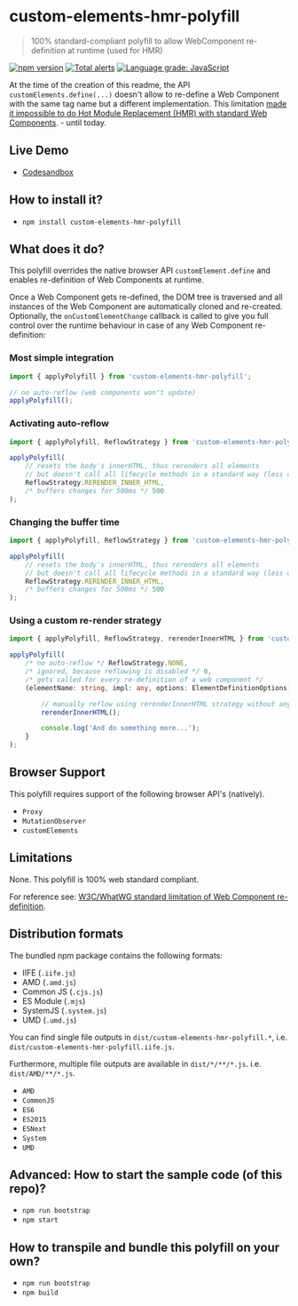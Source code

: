 # custom-elements-hmr-polyfill
> 100% standard-compliant polyfill to allow WebComponent re-definition at runtime (used for HMR) 

[![npm version](https://badge.fury.io/js/custom-elements-hmr-polyfill.svg)](https://badge.fury.io/js/custom-elements-hmr-polyfill) [![Total alerts](https://img.shields.io/lgtm/alerts/g/vegarringdal/custom-elements-hmr-polyfill.svg?logo=lgtm&logoWidth=18)](https://lgtm.com/projects/g/vegarringdal/custom-elements-hmr-polyfill/alerts/) [![Language grade: JavaScript](https://img.shields.io/lgtm/grade/javascript/g/vegarringdal/custom-elements-hmr-polyfill.svg?logo=lgtm&logoWidth=18)](https://lgtm.com/projects/g/vegarringdal/custom-elements-hmr-polyfill/context:javascript)

At the time of the creation of this readme, the API `customElements.define(...)` doesn't allow to re-define a Web Component with the same tag name but a different implementation. This limitation [made it impossible to do Hot Module Replacement (HMR) with standard Web Components](https://github.com/w3c/webcomponents/issues/829). - until today. 

## Live Demo

- [Codesandbox](https://codesandbox.io/s/custom-elements-hmr-polyfill-4vd3o)

## How to install it?

- `npm install custom-elements-hmr-polyfill`

## What does it do?

This polyfill overrides the native browser API `customElement.define` and enables re-definition of Web Components at runtime.

Once a Web Component gets re-defined, the DOM tree is traversed and all instances of the Web Component are automatically cloned and re-created. Optionally, the  `onCustomElementChange` callback is called to give you full control over the runtime behaviour in case of any Web Component re-definition:

### Most simple integration

```ts
import { applyPolyfill } from 'custom-elements-hmr-polyfill';

// no auto-reflow (web components won't update)
applyPolyfill();
```

### Activating auto-reflow

```ts
import { applyPolyfill, ReflowStrategy } from 'custom-elements-hmr-polyfill';

applyPolyfill(
    // resets the body's innerHTML, thus rerenders all elements
    // but doesn't call all lifecycle methods in a standard way (less calls)
    ReflowStrategy.RERENDER_INNER_HTML,
    /* buffers changes for 500ms */ 500
);
```
### Changing the buffer time

```ts
import { applyPolyfill, ReflowStrategy } from 'custom-elements-hmr-polyfill';

applyPolyfill(
    // resets the body's innerHTML, thus rerenders all elements
    // but doesn't call all lifecycle methods in a standard way (less calls)
    ReflowStrategy.RERENDER_INNER_HTML,
    /* buffers changes for 500ms */ 500
);
```

### Using a custom re-render strategy

```ts
import { applyPolyfill, ReflowStrategy, rerenderInnerHTML } from 'custom-elements-hmr-polyfill';

applyPolyfill(
    /* no auto-reflow */ ReflowStrategy.NONE,
    /* ignored, because reflowing is disabled */ 0, 
    /* gets called for every re-definition of a web component */
    (elementName: string, impl: any, options: ElementDefinitionOptions) => {

        // manually reflow using rerenderInnerHTML strategy without any buffering
        rerenderInnerHTML();

        console.log('And do something more...');
    }    
);
```

## Browser Support

This polyfill requires support of the following browser API's (natively).
- `Proxy`
- `MutationObserver`
- `customElements`


## Limitations

None. This polyfill is 100% web standard compliant. 

For reference see: [W3C/WhatWG standard limitation of Web Component re-definition](https://github.com/w3c/webcomponents/issues/829).

## Distribution formats

The bundled npm package contains the following formats:
- IIFE (`.iife.js`)
- AMD (`.amd.js`)
- Common JS (`.cjs.js`)
- ES Module (`.mjs`)
- SystemJS (`.system.js`)
- UMD (`.umd.js`)

You can find single file outputs in `dist/custom-elements-hmr-polyfill.*`, i.e. `dist/custom-elements-hmr-polyfill.iife.js`.

Furthermore, multiple file outputs are available in `dist/*/**/*.js`. i.e. `dist/AMD/**/*.js`.
- `AMD`
- `CommonJS`
- `ES6`
- `ES2015`
- `ESNext`
- `System`
- `UMD`

## Advanced: How to start the sample code (of this repo)?

- `npm run bootstrap`
- `npm start`

## How to transpile and bundle this polyfill on your own?

- `npm run bootstrap`
- `npm build`